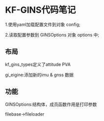 # KF-GINS代码笔记

1.使用yaml加载配置文件到对象 config;

2.读取配置参数到 GINSOptions 对象 options 中;





## 布局

kf_gins_types定义了attitude PVA

gi_eigine:添加新的imu & gnss 数据



## 功能

GINSOptions:结构体，成员函数作用是打印参数



filebase->fileloader